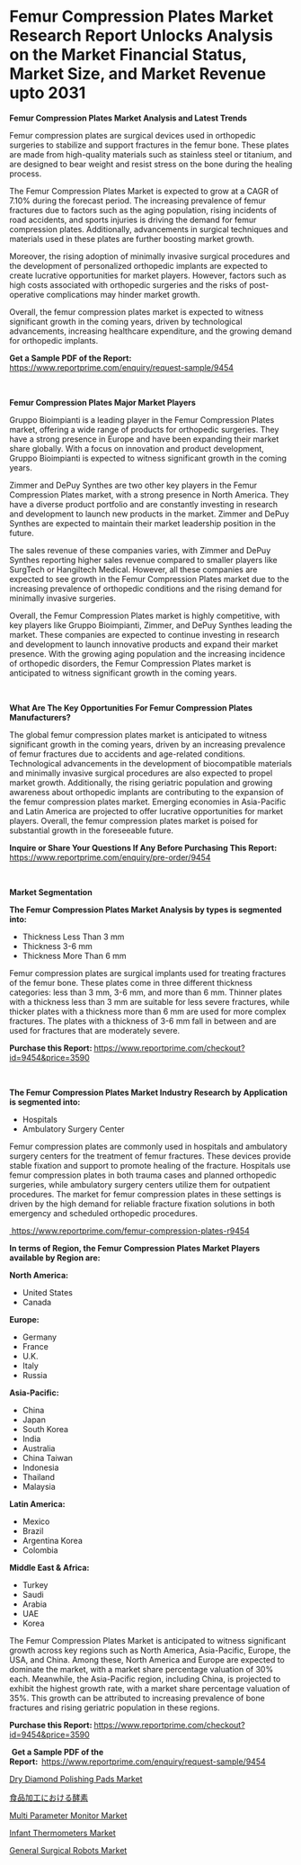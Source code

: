 <p><h1>Femur Compression Plates Market Research Report Unlocks Analysis on the Market Financial Status, Market Size, and Market Revenue upto 2031</h1></p><p><strong>Femur Compression Plates Market Analysis and Latest Trends</strong></p>
<p><p>Femur compression plates are surgical devices used in orthopedic surgeries to stabilize and support fractures in the femur bone. These plates are made from high-quality materials such as stainless steel or titanium, and are designed to bear weight and resist stress on the bone during the healing process.</p><p>The Femur Compression Plates Market is expected to grow at a CAGR of 7.10% during the forecast period. The increasing prevalence of femur fractures due to factors such as the aging population, rising incidents of road accidents, and sports injuries is driving the demand for femur compression plates. Additionally, advancements in surgical techniques and materials used in these plates are further boosting market growth.</p><p>Moreover, the rising adoption of minimally invasive surgical procedures and the development of personalized orthopedic implants are expected to create lucrative opportunities for market players. However, factors such as high costs associated with orthopedic surgeries and the risks of post-operative complications may hinder market growth.</p><p>Overall, the femur compression plates market is expected to witness significant growth in the coming years, driven by technological advancements, increasing healthcare expenditure, and the growing demand for orthopedic implants.</p></p>
<p><strong>Get a Sample PDF of the Report:&nbsp;</strong> <a href="https://www.reportprime.com/enquiry/request-sample/9454">https://www.reportprime.com/enquiry/request-sample/9454</a></p>
<p>&nbsp;</p>
<p><strong>Femur Compression Plates Major Market Players</strong></p>
<p><p>Gruppo Bioimpianti is a leading player in the Femur Compression Plates market, offering a wide range of products for orthopedic surgeries. They have a strong presence in Europe and have been expanding their market share globally. With a focus on innovation and product development, Gruppo Bioimpianti is expected to witness significant growth in the coming years.</p><p>Zimmer and DePuy Synthes are two other key players in the Femur Compression Plates market, with a strong presence in North America. They have a diverse product portfolio and are constantly investing in research and development to launch new products in the market. Zimmer and DePuy Synthes are expected to maintain their market leadership position in the future.</p><p>The sales revenue of these companies varies, with Zimmer and DePuy Synthes reporting higher sales revenue compared to smaller players like SurgTech or Hangiltech Medical. However, all these companies are expected to see growth in the Femur Compression Plates market due to the increasing prevalence of orthopedic conditions and the rising demand for minimally invasive surgeries.</p><p>Overall, the Femur Compression Plates market is highly competitive, with key players like Gruppo Bioimpianti, Zimmer, and DePuy Synthes leading the market. These companies are expected to continue investing in research and development to launch innovative products and expand their market presence. With the growing aging population and the increasing incidence of orthopedic disorders, the Femur Compression Plates market is anticipated to witness significant growth in the coming years.</p></p>
<p>&nbsp;</p>
<p><strong>What Are The Key Opportunities For Femur Compression Plates Manufacturers?</strong></p>
<p><p>The global femur compression plates market is anticipated to witness significant growth in the coming years, driven by an increasing prevalence of femur fractures due to accidents and age-related conditions. Technological advancements in the development of biocompatible materials and minimally invasive surgical procedures are also expected to propel market growth. Additionally, the rising geriatric population and growing awareness about orthopedic implants are contributing to the expansion of the femur compression plates market. Emerging economies in Asia-Pacific and Latin America are projected to offer lucrative opportunities for market players. Overall, the femur compression plates market is poised for substantial growth in the foreseeable future.</p></p>
<p><strong>Inquire or Share Your Questions If Any Before Purchasing This Report:</strong> <a href="https://www.reportprime.com/enquiry/pre-order/9454">https://www.reportprime.com/enquiry/pre-order/9454</a></p>
<p>&nbsp;</p>
<p><strong>Market Segmentation</strong></p>
<p><strong>The Femur Compression Plates Market Analysis by types is segmented into:</strong></p>
<p><ul><li>Thickness Less Than 3 mm</li><li>Thickness 3-6 mm</li><li>Thickness More Than 6 mm</li></ul></p>
<p><p>Femur compression plates are surgical implants used for treating fractures of the femur bone. These plates come in three different thickness categories: less than 3 mm, 3-6 mm, and more than 6 mm. Thinner plates with a thickness less than 3 mm are suitable for less severe fractures, while thicker plates with a thickness more than 6 mm are used for more complex fractures. The plates with a thickness of 3-6 mm fall in between and are used for fractures that are moderately severe.</p></p>
<p><strong>Purchase this Report:&nbsp;</strong><a href="https://www.reportprime.com/checkout?id=9454&price=3590">https://www.reportprime.com/checkout?id=9454&price=3590</a></p>
<p>&nbsp;</p>
<p><strong>The Femur Compression Plates Market Industry Research by Application is segmented into:</strong></p>
<p><ul><li>Hospitals</li><li>Ambulatory Surgery Center</li></ul></p>
<p><p>Femur compression plates are commonly used in hospitals and ambulatory surgery centers for the treatment of femur fractures. These devices provide stable fixation and support to promote healing of the fracture. Hospitals use femur compression plates in both trauma cases and planned orthopedic surgeries, while ambulatory surgery centers utilize them for outpatient procedures. The market for femur compression plates in these settings is driven by the high demand for reliable fracture fixation solutions in both emergency and scheduled orthopedic procedures.</p></p>
<p><a href="https://www.reportprime.com/femur-compression-plates-r9454">&nbsp;https://www.reportprime.com/femur-compression-plates-r9454</a></p>
<p><strong>In terms of Region, the Femur Compression Plates Market Players available by Region are:</strong></p>
<p>
    <p> <strong> North America: </strong>
        <ul>
            <li>United States</li>
            <li>Canada</li>
        </ul>
        </p> 
    <p> <strong> Europe: </strong>
        <ul>
            <li>Germany</li>
            <li>France</li>
            <li>U.K.</li>
            <li>Italy</li>
            <li>Russia</li>
        </ul>
        </p> 
    <p> <strong> Asia-Pacific: </strong>
        <ul>
            <li>China</li>
            <li>Japan</li>
            <li>South Korea</li>
            <li>India</li>
            <li>Australia</li>
            <li>China Taiwan</li>
            <li>Indonesia</li>
            <li>Thailand</li>
            <li>Malaysia</li>
        </ul>
        </p> 
    <p> <strong> Latin America: </strong>
        <ul>
            <li>Mexico</li>
            <li>Brazil</li>
            <li>Argentina Korea</li>
            <li>Colombia</li>
        </ul>
        </p> 
    <p> <strong> Middle East & Africa: </strong>
        <ul>
            <li>Turkey</li>
            <li>Saudi</li>
            <li>Arabia</li>
            <li>UAE</li>
            <li>Korea</li>
        </ul>
    </p>
    </p>
<p><p>The Femur Compression Plates Market is anticipated to witness significant growth across key regions such as North America, Asia-Pacific, Europe, the USA, and China. Among these, North America and Europe are expected to dominate the market, with a market share percentage valuation of 30% each. Meanwhile, the Asia-Pacific region, including China, is projected to exhibit the highest growth rate, with a market share percentage valuation of 35%. This growth can be attributed to increasing prevalence of bone fractures and rising geriatric population in these regions.</p></p>
<p><strong>Purchase this Report: </strong><a href="https://www.reportprime.com/checkout?id=9454&price=3590">https://www.reportprime.com/checkout?id=9454&price=3590</a></p>
<p>&nbsp;<strong>Get a Sample PDF of the Report:&nbsp;&nbsp;</strong><a href="https://www.reportprime.com/enquiry/request-sample/9454">https://www.reportprime.com/enquiry/request-sample/9454</a></p>
<p><strong></strong></p>
<p><p><a href="https://issuu.com/reportprime-2/docs/dry-diamond-polishing-pads-market-size-2030.pptx">Dry Diamond Polishing Pads Market</a></p><p><a href="https://github.com/EstaSprer20231/Market-Research-Report-List-1/blob/main/882075378465.md">食品加工における酵素</a></p><p><a href="https://github.com/EveKerluke2023/Market-Research-Report-List-1/blob/main/multi-parameter-monitor-market.md">Multi Parameter Monitor Market</a></p><p><a href="https://issuu.com/reportprime-2/docs/infant-thermometers-market-size-2030.pptx">Infant Thermometers Market</a></p><p><a href="https://github.com/angeliabkratze/Market-Research-Report-List-1/blob/main/general-surgical-robots-market.md">General Surgical Robots Market</a></p></p>